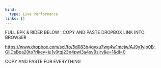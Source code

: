 ```yaml
---
kind:
  type: Live Performance
links: []
---
```

FULL EPK & RIDER BELOW : COPY AND PASTE DROPBOX LINK INTO BROWSER

https://www.dropbox.com/scl/fo/5d083b4qyxu7wg4w1mcjw/AJ9y1yip0B-GlIDsBqa20to?rlkey=iu1y0tqj23n4pwl3a4sv9sjrv&e=1&dl=0


COPY AND PASTE FOR EVERYTHING